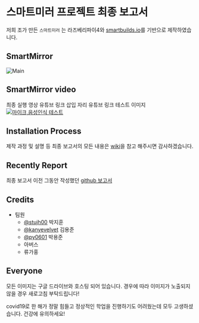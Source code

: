 # 스마트미러 프로젝트 최종 보고서

저희 조가 만든 `스마트미러` 는 라즈베리파이4와 [smartbuilds.io](https://smartbuilds.io/)를 기반으로 제작하였습니다. 



## SmartMirror
![Main](http://drive.google.com/uc?export=view&id=1Q_frdWNBfgb1G_nVjriwQWzFgM5Dcamg)

## SmartMirror video
최종 실행 영상 유튜브 링크 삽입 자리
유튜브 링크 테스트 이미지[![마이크,음성인식 테스트](http://drive.google.com/uc?export=view&id=1qhx2N0lncx-1nMN0dIWxdWSX6j4qjDr8)](https://youtu.be/_fQBZcZbs-8)

## Installation Process 
제작 과정 및 설명 등 최종 보고서의 모든 내용은 [wiki](https://github.com/kanyevelvet/Embedded_System_Final/wiki)을 참고 해주시면 감사하겠습니다.

## Recently Report
최종 보고서 이전 그동안 작성했던 [github 보고서](https://github.com/stujh00/Embedded-System)

## Credits
- 팀원
  - [@stujh00](https://github.com/stujh00) 박지훈
  - [@kanyevelvet](https://github.com/kanyevelvet) 김용준
  - [@py0601](https://github.com/py0601) 박용준
  - 아버스
  - 류가홍

## Everyone 
모든 이미지는 구글 드라이브와 호스팅 되어 있습니다. 경우에 따라 이미지가 노출되지 않을 경우 새로고침 부탁드립니다! 

covid19로 한 해가 정말 힘들고 정상적인 학업을 진행하기도 어려웠는데 모두 고생하셨습니다. 건강에 유의하세요!

